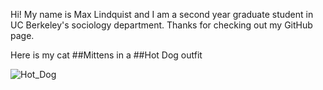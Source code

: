 Hi! My name is Max Lindquist and I am a second year graduate student in 
UC Berkeley's sociology department. Thanks for checking out my GitHub 
page. 

Here is my cat ##Mittens in a ##Hot Dog outfit

![Hot_Dog](https://github.com/maxlindquist55/maxlindquist55.github.io/assets/143743939/04e63276-4040-4657-a8be-8d8ccf3bb1f8)
